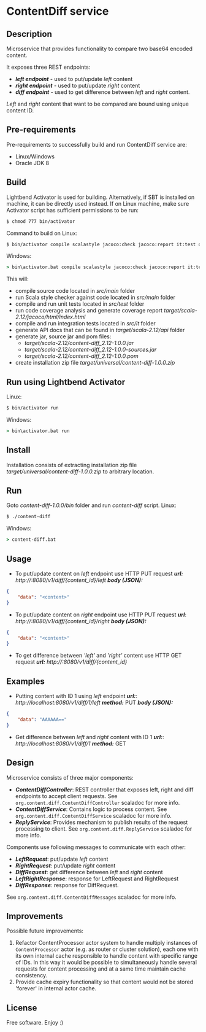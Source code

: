# ContentDiff service

## Description
Microservice that provides functionality to compare two base64 encoded content.

It exposes three REST endpoints:
- _**left endpoint**_ - used to put/update *left* content
- _**right endpoint**_ - used to put/update *right* content
- _**diff endpoint**_ - used to get difference between *left* and *right* content.

_Left_ and _right_ content that want to be compared are bound using unique content ID.

## Pre-requirements
Pre-requirements to successfully build and run ContentDiff service are:
- Linux/Windows
- Oracle JDK 8

## Build
Lightbend Activator is used for building. Alternatively, if SBT is installed on machine, it can be directly used instead.
If on Linux machine, make sure Activator script has sufficient permissions to be run:
```sh
$ chmod 777 bin/activator
```

Command to build on Linux:
```sh
$ bin/activator compile scalastyle jacoco:check jacoco:report it:test doc universal:packageBin
```
Windows:
```bat
> bin\activator.bat compile scalastyle jacoco:check jacoco:report it:test doc universal:packageBin
```

This will:
- compile source code located in _src/main_ folder
- run Scala style checker against code located in _src/main_ folder
- compile and run unit tests located in _src/test_ folder
- run code coverage analysis and generate coverage report _target/scala-2.12/jacoco/html/index.html_
- compile and run integration tests located in _src/it_ folder
- generate API docs that can be found in _target/scala-2.12/api_ folder
- generate jar, source jar and pom files:
    - _target/scala-2.12/content-diff_2.12-1.0.0.jar_
    - _target/scala-2.12/content-diff_2.12-1.0.0-sources.jar_
    - _target/scala-2.12/content-diff_2.12-1.0.0.pom_
- create installation zip file _target/universal/content-diff-1.0.0.zip_
	
## Run using Lightbend Activator
Linux:
```sh
$ bin/activator run
```
Windows:
```bat
> bin\activator.bat run
```

## Install
Installation consists of extracting installation zip file _target/universal/content-diff-1.0.0.zip_ to arbitrary location.

## Run
Goto _content-diff-1.0.0/bin_ folder and run _content-diff_ script.
Linux:
```sh
$ ./content-diff
```
Windows:
```bat
> content-diff.bat
```

## Usage
- To put/update content on _left_ endpoint use HTTP PUT request
_**url:**_ 	_http://<host>:8080/v1/diff/{content_id}/left_
_**body (JSON):**_
```json
{
	"data": "<content>"
}
```
- To put/update content on _right_ endpoint use HTTP PUT request
_**url**_: 	_http://<host>:8080/v1/diff/{content_id}/right_
_**body (JSON):**_
```json
{
	"data": "<content>"
}
```
- To get difference between _'left'_ and _'right'_ content use HTTP GET request
_**url:**_ _http://<host>:8080/v1/diff/{content_id}_

## Examples
- Putting content with ID 1 using _left_ endpoint
_**url:**_:	_http://localhost:8080/v1/diff/1/left_
_**method:**_ PUT
_**body (JSON):**_
```json
{
	"data": "AAAAAA=="
}
```
- Get difference between _left_ and _right_ content with ID 1
_**url:**_: _http://localhost:8080/v1/diff/1_
_**method:**_ GET

## Design
Microservice consists of three major components:
- _**ContentDiffController**_: REST controller that exposes left, right and diff endpoints to accept client requests. See `org.content.diff.ContentDiffController` scaladoc for more info.
- _**ContentDiffService**_: Contains logic to process content. See `org.content.diff.ContentDiffService` scaladoc for more info.
- _**ReplyService**_: Provides mechanism to publish results of the request processing to client. See `org.content.diff.ReplyService` scaladoc for more info.
	
Components use following messages to communicate with each other:
- _**LeftRequest**_: put/update _left_ content
- _**RightRequest**_: put/update _right_ content
- _**DiffRequest**_: get difference between _left_ and _right_ content
- _**LeftRightResponse**_: response for LeftRequest and RightRequest
- _**DiffResponse**_: response for DiffRequest.

See `org.content.diff.ContentDiffMessages` scaladoc for more info.

## Improvements
Possible future improvements:
1) Refactor ContentProcessor actor system to handle multiply instances of `ContentProcessor` actor (e.g. as router or cluster solution), each one with its own internal cache responsible to handle content with specific range of IDs. In this way it would be possible to simultaneously handle several requests for content processing and at a same time maintain cache consistency.
2) Provide cache expiry functionality so that content would not be stored 'forever' in internal actor cache.

## License
Free software. Enjoy :)
